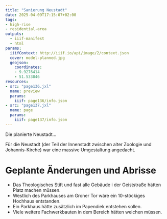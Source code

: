 ```yaml
---
title: "Sanierung Neustadt"
date: 2025-04-09T17:15:07+02:00
tags:
- high-rise
- residential-area
outputs:
  - iiif-manifest
  - html
params:
  iiifContext: http://iiif.io/api/image/2/context.json
  cover: model-planned.jpg
  geojson:
    coordinates:
    - 9.9276414
    - 51.533846
resources:
- src: "page136.jxl"
  name: preview
  params:
    iiif: page136/info.json
- src: "page137.jxl"
  name: page
  params:
    iiif: page137/info.json
---
```


Die planierte Neustadt...
<!--more-->

Für die Neustadt (der Teil der Innenstadt zwischen alter Zoologie und  Johannis-Kirche) war eine massive Umgestaltung angedacht.

# Geplante Änderungen und Abrisse
* Das Theologisches Stift und fast alle Gebäude i der Geiststraße hätten Platz machen müssen.
* Westlich des Parkhauses am Groner Tor wäre ein 10-stöckiges Hochhaus entstanden.
* Ein Parkhaus hätte zusätzlich im Papendiek entstehen sollen.
* Viele weitere Fachwerkbauten in dem Bereich hätten weichen müssen.
